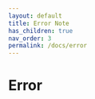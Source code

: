 ```yaml
---
layout: default
title: Error Note
has_children: true
nav_order: 3
permalink: /docs/error
---
```


# Error